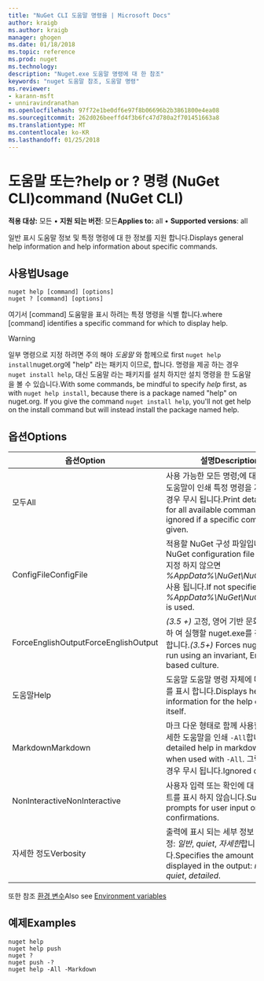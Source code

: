 ```yaml
---
title: "NuGet CLI 도움말 명령을 | Microsoft Docs"
author: kraigb
ms.author: kraigb
manager: ghogen
ms.date: 01/18/2018
ms.topic: reference
ms.prod: nuget
ms.technology: 
description: "Nuget.exe 도움말 명령에 대 한 참조"
keywords: "nuget 도움말 참조, 도움말 명령"
ms.reviewer:
- karann-msft
- unniravindranathan
ms.openlocfilehash: 97f72e1be0df6e97f8b06696b2b3861800e4ea08
ms.sourcegitcommit: 262d026beeffd4f3b6fc47d780a2f701451663a8
ms.translationtype: MT
ms.contentlocale: ko-KR
ms.lasthandoff: 01/25/2018
---
```

# <a name="help-or--command-nuget-cli"></a><span data-ttu-id="0f031-104">도움말 또는?</span><span class="sxs-lookup"><span data-stu-id="0f031-104">help or ?</span></span> <span data-ttu-id="0f031-105">명령 (NuGet CLI)</span><span class="sxs-lookup"><span data-stu-id="0f031-105">command (NuGet CLI)</span></span>

<span data-ttu-id="0f031-106">**적용 대상:** 모든 &bullet; **지원 되는 버전**: 모든</span><span class="sxs-lookup"><span data-stu-id="0f031-106">**Applies to:** all &bullet; **Supported versions**: all</span></span>

<span data-ttu-id="0f031-107">일반 표시 도움말 정보 및 특정 명령에 대 한 정보를 지원 합니다.</span><span class="sxs-lookup"><span data-stu-id="0f031-107">Displays general help information and help information about specific commands.</span></span>

## <a name="usage"></a><span data-ttu-id="0f031-108">사용법</span><span class="sxs-lookup"><span data-stu-id="0f031-108">Usage</span></span>

```cli
nuget help [command] [options]
nuget ? [command] [options]
```

<span data-ttu-id="0f031-109">여기서 [command] 도움말을 표시 하려는 특정 명령을 식별 합니다.</span><span class="sxs-lookup"><span data-stu-id="0f031-109">where [command] identifies a specific command for which to display help.</span></span>

> [!Warning]
> <span data-ttu-id="0f031-110">일부 명령으로 지정 하려면 주의 해야 *도움말* 와 함께으로 first `nuget help install`nuget.org에 "help" 라는 패키지 이므로, 합니다. 명령을 제공 하는 경우 `nuget install help`, 대신 도움말 라는 패키지를 설치 하지만 설치 명령을 한 도움말을 볼 수 있습니다.</span><span class="sxs-lookup"><span data-stu-id="0f031-110">With some commands, be mindful to specify *help* first, as with `nuget help install`, because there is a package named "help" on nuget.org. If you give the command `nuget install help`, you'll not get help on the install command but will instead install the package named help.</span></span>

## <a name="options"></a><span data-ttu-id="0f031-111">옵션</span><span class="sxs-lookup"><span data-stu-id="0f031-111">Options</span></span>

| <span data-ttu-id="0f031-112">옵션</span><span class="sxs-lookup"><span data-stu-id="0f031-112">Option</span></span> | <span data-ttu-id="0f031-113">설명</span><span class="sxs-lookup"><span data-stu-id="0f031-113">Description</span></span> |
| --- | --- |
| <span data-ttu-id="0f031-114">모두</span><span class="sxs-lookup"><span data-stu-id="0f031-114">All</span></span> | <span data-ttu-id="0f031-115">사용 가능한 모든 명령;에 대 한 자세한 도움말이 인쇄 특정 명령을 지정 하는 경우 무시 됩니다.</span><span class="sxs-lookup"><span data-stu-id="0f031-115">Print detailed help for all available commands; ignored if a specific command is given.</span></span> |
| <span data-ttu-id="0f031-116">ConfigFile</span><span class="sxs-lookup"><span data-stu-id="0f031-116">ConfigFile</span></span> | <span data-ttu-id="0f031-117">적용할 NuGet 구성 파일입니다.</span><span class="sxs-lookup"><span data-stu-id="0f031-117">The NuGet configuration file to apply.</span></span> <span data-ttu-id="0f031-118">지정 하지 않으면 *%AppData%\NuGet\NuGet.Config* 사용 됩니다.</span><span class="sxs-lookup"><span data-stu-id="0f031-118">If not specified, *%AppData%\NuGet\NuGet.Config* is used.</span></span> |
| <span data-ttu-id="0f031-119">ForceEnglishOutput</span><span class="sxs-lookup"><span data-stu-id="0f031-119">ForceEnglishOutput</span></span> | <span data-ttu-id="0f031-120">*(3.5 +)*  고정, 영어 기반 문화권을 사용 하 여 실행할 nuget.exe를 강제로 수행 합니다.</span><span class="sxs-lookup"><span data-stu-id="0f031-120">*(3.5+)* Forces nuget.exe to run using an invariant, English-based culture.</span></span> |
| <span data-ttu-id="0f031-121">도움말</span><span class="sxs-lookup"><span data-stu-id="0f031-121">Help</span></span> | <span data-ttu-id="0f031-122">도움말 도움말 명령 자체에 대 한 정보를 표시 합니다.</span><span class="sxs-lookup"><span data-stu-id="0f031-122">Displays help information for the help command itself.</span></span> |
| <span data-ttu-id="0f031-123">Markdown</span><span class="sxs-lookup"><span data-stu-id="0f031-123">Markdown</span></span> | <span data-ttu-id="0f031-124">마크 다운 형태로 함께 사용할 경우 자세한 도움말을 인쇄 `-All`합니다.</span><span class="sxs-lookup"><span data-stu-id="0f031-124">Print detailed help in markdown format when used with `-All`.</span></span> <span data-ttu-id="0f031-125">그렇지 않은 경우 무시 됩니다.</span><span class="sxs-lookup"><span data-stu-id="0f031-125">Ignored otherwise.</span></span> |
| <span data-ttu-id="0f031-126">NonInteractive</span><span class="sxs-lookup"><span data-stu-id="0f031-126">NonInteractive</span></span> | <span data-ttu-id="0f031-127">사용자 입력 또는 확인에 대 한 프롬프트를 표시 하지 않습니다.</span><span class="sxs-lookup"><span data-stu-id="0f031-127">Suppresses prompts for user input or confirmations.</span></span> |
| <span data-ttu-id="0f031-128">자세한 정도</span><span class="sxs-lookup"><span data-stu-id="0f031-128">Verbosity</span></span> | <span data-ttu-id="0f031-129">출력에 표시 되는 세부 정보 수준을 지정: *일반*, *quiet*, *자세한*합니다.</span><span class="sxs-lookup"><span data-stu-id="0f031-129">Specifies the amount of detail displayed in the output: *normal*, *quiet*, *detailed*.</span></span> |

<span data-ttu-id="0f031-130">또한 참조 [환경 변수](cli-ref-environment-variables.md)</span><span class="sxs-lookup"><span data-stu-id="0f031-130">Also see [Environment variables](cli-ref-environment-variables.md)</span></span>

## <a name="examples"></a><span data-ttu-id="0f031-131">예제</span><span class="sxs-lookup"><span data-stu-id="0f031-131">Examples</span></span>

```cli
nuget help
nuget help push
nuget ?
nuget push -?
nuget help -All -Markdown
```
